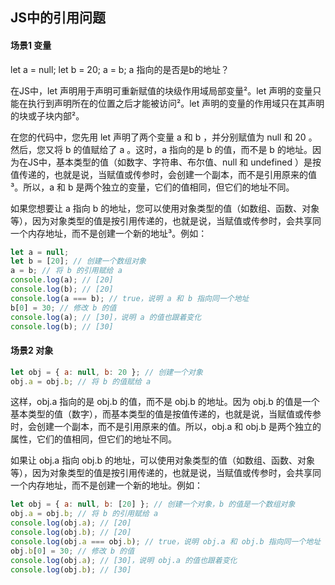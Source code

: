 ## JS中的引用问题

#### 场景1 变量

 let a = null; 
 let b = 20; 
 a = b; 
 a 指向的是否是b的地址？

在JS中，let 声明用于声明可重新赋值的块级作用域局部变量²。let 声明的变量只能在执行到声明所在的位置之后才能被访问²。let 声明的变量的作用域只在其声明的块或子块内部²。

在您的代码中，您先用 let 声明了两个变量 a 和 b ，并分别赋值为 null 和 20 。然后，您又将 b 的值赋给了 a 。这时，a 指向的是 b 的值，而不是 b 的地址。因为在JS中，基本类型的值（如数字、字符串、布尔值、null 和 undefined ）是按值传递的，也就是说，当赋值或传参时，会创建一个副本，而不是引用原来的值³。所以，a 和 b 是两个独立的变量，它们的值相同，但它们的地址不同。

如果您想要让 a 指向 b 的地址，您可以使用对象类型的值（如数组、函数、对象等），因为对象类型的值是按引用传递的，也就是说，当赋值或传参时，会共享同一个内存地址，而不是创建一个新的地址³。例如：

```javascript
let a = null;
let b = [20]; // 创建一个数组对象
a = b; // 将 b 的引用赋给 a
console.log(a); // [20]
console.log(b); // [20]
console.log(a === b); // true，说明 a 和 b 指向同一个地址
b[0] = 30; // 修改 b 的值
console.log(a); // [30]，说明 a 的值也跟着变化
console.log(b); // [30]
```

#### 场景2 对象

```javascript
let obj = { a: null, b: 20 }; // 创建一个对象
obj.a = obj.b; // 将 b 的值赋给 a
```

这样，obj.a 指向的是 obj.b 的值，而不是 obj.b 的地址。因为 obj.b 的值是一个基本类型的值（数字），而基本类型的值是按值传递的，也就是说，当赋值或传参时，会创建一个副本，而不是引用原来的值。所以，obj.a 和 obj.b 是两个独立的属性，它们的值相同，但它们的地址不同。

如果让 obj.a 指向 obj.b 的地址，可以使用对象类型的值（如数组、函数、对象等），因为对象类型的值是按引用传递的，也就是说，当赋值或传参时，会共享同一个内存地址，而不是创建一个新的地址。例如：

```javascript
let obj = { a: null, b: [20] }; // 创建一个对象，b 的值是一个数组对象
obj.a = obj.b; // 将 b 的引用赋给 a
console.log(obj.a); // [20]
console.log(obj.b); // [20]
console.log(obj.a === obj.b); // true，说明 obj.a 和 obj.b 指向同一个地址
obj.b[0] = 30; // 修改 b 的值
console.log(obj.a); // [30]，说明 obj.a 的值也跟着变化
console.log(obj.b); // [30]
```
